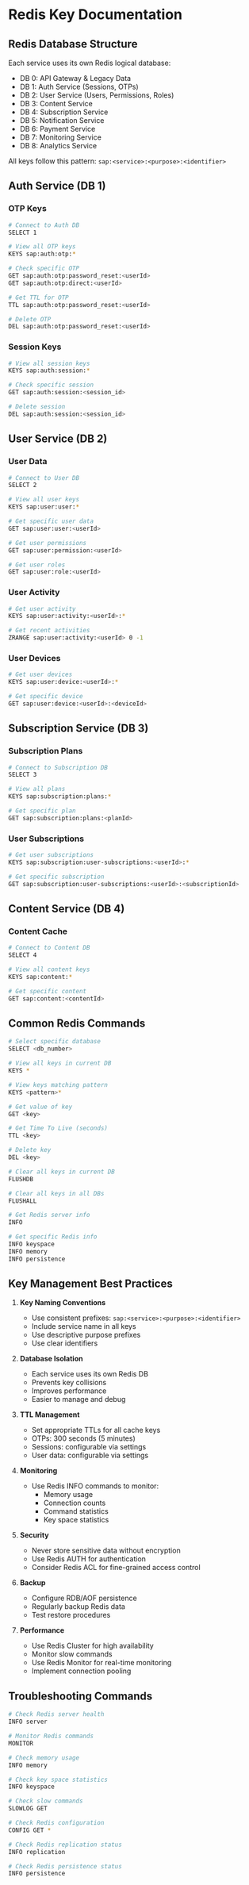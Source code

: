 # Redis Key Documentation

## Redis Database Structure

Each service uses its own Redis logical database:
- DB 0: API Gateway & Legacy Data
- DB 1: Auth Service (Sessions, OTPs)
- DB 2: User Service (Users, Permissions, Roles)
- DB 3: Content Service
- DB 4: Subscription Service
- DB 5: Notification Service
- DB 6: Payment Service
- DB 7: Monitoring Service
- DB 8: Analytics Service

All keys follow this pattern: `sap:<service>:<purpose>:<identifier>`

## Auth Service (DB 1)

### OTP Keys
```bash
# Connect to Auth DB
SELECT 1

# View all OTP keys
KEYS sap:auth:otp:*

# Check specific OTP
GET sap:auth:otp:password_reset:<userId>
GET sap:auth:otp:direct:<userId>

# Get TTL for OTP
TTL sap:auth:otp:password_reset:<userId>

# Delete OTP
DEL sap:auth:otp:password_reset:<userId>
```

### Session Keys
```bash
# View all session keys
KEYS sap:auth:session:*

# Check specific session
GET sap:auth:session:<session_id>

# Delete session
DEL sap:auth:session:<session_id>
```

## User Service (DB 2)

### User Data
```bash
# Connect to User DB
SELECT 2

# View all user keys
KEYS sap:user:user:*

# Get specific user data
GET sap:user:user:<userId>

# Get user permissions
GET sap:user:permission:<userId>

# Get user roles
GET sap:user:role:<userId>
```

### User Activity
```bash
# Get user activity
KEYS sap:user:activity:<userId>:*

# Get recent activities
ZRANGE sap:user:activity:<userId> 0 -1
```

### User Devices
```bash
# Get user devices
KEYS sap:user:device:<userId>:*

# Get specific device
GET sap:user:device:<userId>:<deviceId>
```

## Subscription Service (DB 3)

### Subscription Plans
```bash
# Connect to Subscription DB
SELECT 3

# View all plans
KEYS sap:subscription:plans:*

# Get specific plan
GET sap:subscription:plans:<planId>
```

### User Subscriptions
```bash
# Get user subscriptions
KEYS sap:subscription:user-subscriptions:<userId>:*

# Get specific subscription
GET sap:subscription:user-subscriptions:<userId>:<subscriptionId>
```

## Content Service (DB 4)

### Content Cache
```bash
# Connect to Content DB
SELECT 4

# View all content keys
KEYS sap:content:*

# Get specific content
GET sap:content:<contentId>
```

## Common Redis Commands

```bash
# Select specific database
SELECT <db_number>

# View all keys in current DB
KEYS *

# View keys matching pattern
KEYS <pattern>*

# Get value of key
GET <key>

# Get Time To Live (seconds)
TTL <key>

# Delete key
DEL <key>

# Clear all keys in current DB
FLUSHDB

# Clear all keys in all DBs
FLUSHALL

# Get Redis server info
INFO

# Get specific Redis info
INFO keyspace
INFO memory
INFO persistence
```

## Key Management Best Practices

1. **Key Naming Conventions**
   - Use consistent prefixes: `sap:<service>:<purpose>:<identifier>`
   - Include service name in all keys
   - Use descriptive purpose prefixes
   - Use clear identifiers

2. **Database Isolation**
   - Each service uses its own Redis DB
   - Prevents key collisions
   - Improves performance
   - Easier to manage and debug

3. **TTL Management**
   - Set appropriate TTLs for all cache keys
   - OTPs: 300 seconds (5 minutes)
   - Sessions: configurable via settings
   - User data: configurable via settings

4. **Monitoring**
   - Use Redis INFO commands to monitor:
     - Memory usage
     - Connection counts
     - Command statistics
     - Key space statistics

5. **Security**
   - Never store sensitive data without encryption
   - Use Redis AUTH for authentication
   - Consider Redis ACL for fine-grained access control

6. **Backup**
   - Configure RDB/AOF persistence
   - Regularly backup Redis data
   - Test restore procedures

7. **Performance**
   - Use Redis Cluster for high availability
   - Monitor slow commands
   - Use Redis Monitor for real-time monitoring
   - Implement connection pooling

## Troubleshooting Commands

```bash
# Check Redis server health
INFO server

# Monitor Redis commands
MONITOR

# Check memory usage
INFO memory

# Check key space statistics
INFO keyspace

# Check slow commands
SLOWLOG GET

# Check Redis configuration
CONFIG GET *

# Check Redis replication status
INFO replication

# Check Redis persistence status
INFO persistence
```
